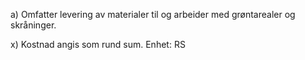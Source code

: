 a) Omfatter levering av materialer til og arbeider med grøntarealer og skråninger.

x) Kostnad angis som rund sum. Enhet: RS

